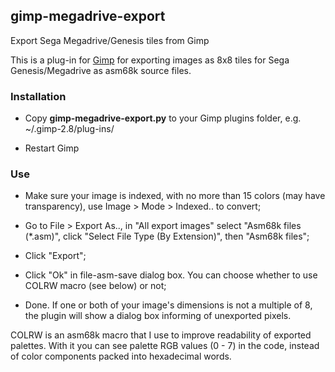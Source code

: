 gimp-megadrive-export
---------------------

Export Sega Megadrive/Genesis tiles from Gimp

This is a plug-in for [Gimp](http://www.gimp.org/) for exporting images
as 8x8 tiles for Sega Genesis/Megadrive as asm68k source files.

### Installation

 - Copy **gimp-megadrive-export.py** to your Gimp plugins folder, e.g. 
~/.gimp-2.8/plug-ins/

 - Restart Gimp

### Use

 - Make sure your image is indexed, with no more than 15 colors (may
   have transparency), use Image > Mode > Indexed.. to convert;
   
 - Go to File > Export As.., in "All export images" select "Asm68k
   files (*.asm)", click "Select File Type (By Extension)", then
   "Asm68k files";

 - Click "Export";

 - Click "Ok" in file-asm-save dialog box. You can choose whether to use
   COLRW macro (see below) or not;

 - Done. If one or both of your image's dimensions is not a multiple of
   8, the plugin will show a dialog box informing of unexported pixels.

COLRW is an asm68k macro that I use to improve readability of exported
palettes.
With it you can see palette RGB values (0 - 7) in the code, instead of
color components packed into hexadecimal words.